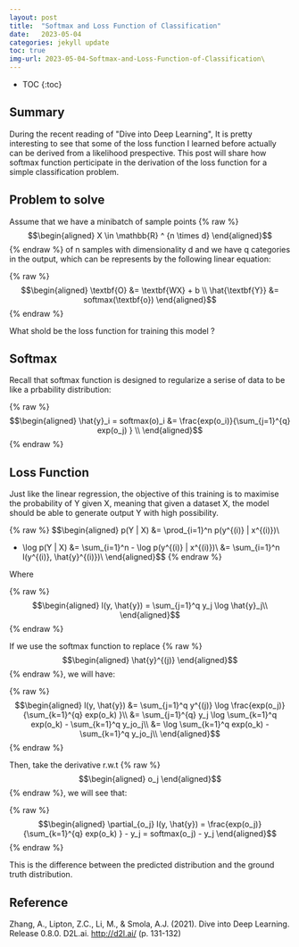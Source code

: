 ```yaml
---
layout: post
title:  "Softmax and Loss Function of Classification"
date:   2023-05-04
categories: jekyll update
toc: true
img-url: 2023-05-04-Softmax-and-Loss-Function-of-Classification\
---
```



* TOC
{:toc}

## Summary

During the recent reading of "Dive into Deep Learning", It is pretty interesting to see that
some of the loss function I learned before actually can be derived from a likelihood prespective.
This post will share how softmax function perticipate in the derivation of the loss function
for a simple classification problem. 

## Problem to solve

Assume that we have a minibatch of sample points 
{% raw %}
$$\begin{aligned}
X \in \mathbb{R} ^ {n \times d}
\end{aligned}$$
{% endraw %} of n samples with dimensionality d and
we have q categories in the output, which can be represents by the following linear equation:

{% raw %}
$$\begin{aligned}
\textbf{O} &=  \textbf{WX} + b \\
\hat{\textbf{Y}} &= softmax(\textbf{o})
\end{aligned}$$
{% endraw %}

What shold be the loss function for training this model ?

## Softmax

Recall that softmax function is designed to regularize a serise of data to be like a prbability distribution:

{% raw %}
$$\begin{aligned}
\hat{y}_i = softmax(o)_i &=  \frac{exp(o_i)}{\sum_{j=1}^{q} exp(o_j) } \\
\end{aligned}$$
{% endraw %}


## Loss Function
Just like the linear regression, the objective of this training is to maximise the probability of Y given X, meaning that
given a dataset X, the model should be able to generate output Y with high possibility.

{% raw %}
$$\begin{aligned}
p(Y | X) &= \prod_{i=1}^n p(y^{(i)} | x^{(i)})\\
- \log p(Y | X) &= \sum_{i=1}^n - \log p(y^{(i)} | x^{(i)})\\
&= \sum_{i=1}^n l(y^{(i)}, \hat{y}^{(i)})\\
\end{aligned}$$
{% endraw %}

Where

{% raw %}
$$\begin{aligned}
l(y, \hat{y}) = \sum_{j=1}^q y_j \log \hat{y}_j\\
\end{aligned}$$
{% endraw %}

If we use the softmax function to replace  {% raw %}
$$\begin{aligned}
\hat{y}^{(j)}
\end{aligned}$$
{% endraw %}, we will have:

{% raw %}
$$\begin{aligned}
l(y, \hat{y}) &= \sum_{j=1}^q y^{(j)} \log \frac{exp(o_j)}{\sum_{k=1}^{q} exp(o_k) }\\
&= \sum_{j=1}^{q} y_j \log \sum_{k=1}^q exp(o_k) - \sum_{k=1}^q y_jo_j\\
&= \log \sum_{k=1}^q exp(o_k) - \sum_{k=1}^q y_jo_j\\
\end{aligned}$$
{% endraw %}

Then, take the derivative r.w.t {% raw %}
$$\begin{aligned}
o_j
\end{aligned}$$
{% endraw %}, we will see that:

{% raw %}
$$\begin{aligned}
\partial_{o_j} l(y, \hat{y}) = \frac{exp(o_j)}{\sum_{k=1}^{q} exp(o_k) } - y_j = softmax(o_j) - y_j
\end{aligned}$$
{% endraw %}

This is the difference between the predicted distribution and the ground truth distribution.
## Reference

Zhang, A., Lipton, Z.C., Li, M., & Smola, A.J. (2021). Dive into Deep Learning. Release 0.8.0. D2L.ai. http://d2l.ai/
(p. 131-132)